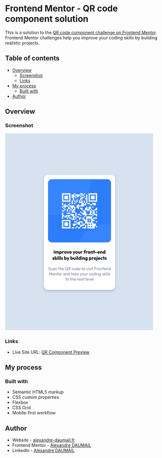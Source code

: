 # Frontend Mentor - QR code component solution

This is a solution to the [QR code component challenge on Frontend Mentor](https://www.frontendmentor.io/challenges/qr-code-component-iux_sIO_H). Frontend Mentor challenges help you improve your coding skills by building realistic projects.

## Table of contents

- [Overview](#overview)
  - [Screenshot](#screenshot)
  - [Links](#links)
- [My process](#my-process)
  - [Built with](#built-with)
- [Author](#author)

## Overview

### Screenshot

![preview screenshot](./images/screenshot.png)

### Links

- Live Site URL: [QR Component Preview](https://projects.alexandre-daumail.fr/QR-code-component/)

## My process

### Built with

- Semantic HTML5 markup
- CSS custom properties
- Flexbox
- CSS Grid
- Mobile-first workflow

## Author

- Website - [alexandre-daumail.fr](https://www.alexandre-daumail.fr)
- Frontend Mentor - [Alexandre DAUMAIL](https://www.frontendmentor.io/profile/alexandre-daumail)
- LinkedIn - [Alexandre DAUMAIL](https://www.linkedin.com/in/alexandre-daumail)
